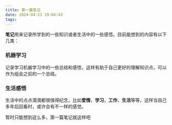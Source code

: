 ```yaml
---
title: 第一篇笔记
date: 2024-04-23 19:04:43
tags:
---
```


**笔记**用来记录所学到的一些知识或者生活中的一些感悟。目前能想到的内容有以下几类：  

### 机器学习
记录学习机器学习中的一些总结和感悟，这样有助于自己更好的理解知识点，可以作为组会之前的一个总结。

### 生活感悟
生活中的点点滴滴都很值得纪念，比如**爱情**，**学习**，**工作**，**生活**等等，这样当自己多年后回看时，或许会有不一样的感觉。

暂时只能想到这么多，第一篇笔记就这样吧